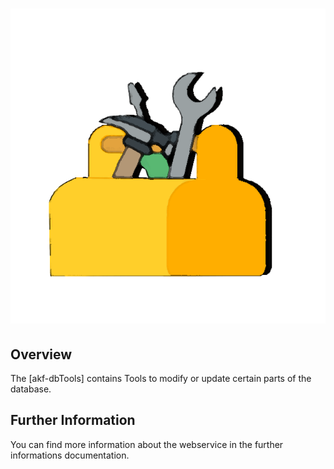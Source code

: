 ![akf-dbTools](doc/img/tools.PNG)
========================

Overview
--------
The [akf-dbTools] contains Tools to modify or update certain parts of the database.


Further Information
-------------------

You can find more information about the webservice in the further informations documentation.

